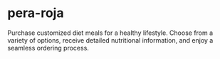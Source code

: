 # pera-roja
Purchase customized diet meals for a healthy lifestyle. Choose from a variety of options, receive detailed nutritional information, and enjoy a seamless ordering process.

